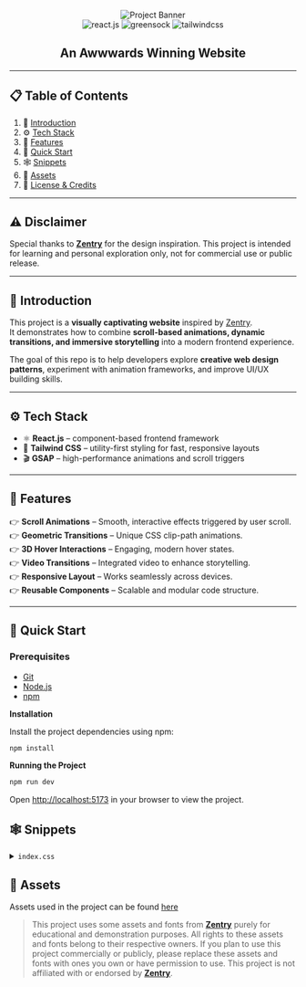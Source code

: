 <div align="center">
  <br />
    <img src="https://github.com/user-attachments/assets/ab600f24-f4d9-4cef-8f1e-3fd9194afb30" alt="Project Banner">
  <br />

  <div>
    <img src="https://img.shields.io/badge/-React_JS-black?style=for-the-badge&logoColor=white&logo=react&color=61DAFB" alt="react.js" />
    <img src="https://img.shields.io/badge/-GSAP-black?style=for-the-badge&logoColor=white&logo=greensock&color=88CE02" alt="greensock" />
    <img src="https://img.shields.io/badge/-Tailwind_CSS-black?style=for-the-badge&logoColor=white&logo=tailwindcss&color=06B6D4" alt="tailwindcss" />
  </div>
</div>

<h2 align="center">An Awwwards Winning Website</h2>

---

## 📋 Table of Contents
1. 🤖 [Introduction](#introduction)  
2. ⚙️ [Tech Stack](#tech-stack)  
3. 🔋 [Features](#features)  
4. 🤸 [Quick Start](#quick-start)  
5. 🕸️ [Snippets](#snippets)  
6. 🔗 [Assets](#assets)  
7. 🚀 [License & Credits](#license--credits)  

---

## ⚠️ Disclaimer

Special thanks to **[Zentry](https://zentry.com/)** for the design inspiration. This project is intended for learning and personal exploration only, not for commercial use or public release.

---

## 🤖 Introduction
This project is a **visually captivating website** inspired by [Zentry](https://zentry.com/).  
It demonstrates how to combine **scroll-based animations, dynamic transitions, and immersive storytelling** into a modern frontend experience.  

The goal of this repo is to help developers explore **creative web design patterns**, experiment with animation frameworks, and improve UI/UX building skills.  

---

## ⚙️ Tech Stack
- ⚛️ **React.js** – component-based frontend framework  
- 🎨 **Tailwind CSS** – utility-first styling for fast, responsive layouts  
- 🎬 **GSAP** – high-performance animations and scroll triggers  

---

## 🔋 Features
👉 **Scroll Animations** – Smooth, interactive effects triggered by user scroll.  
👉 **Geometric Transitions** – Unique CSS clip-path animations.  
👉 **3D Hover Interactions** – Engaging, modern hover states.  
👉 **Video Transitions** – Integrated video to enhance storytelling.  
👉 **Responsive Layout** – Works seamlessly across devices.  
👉 **Reusable Components** – Scalable and modular code structure.  

---

## 🤸 Quick Start

### Prerequisites
- [Git](https://git-scm.com/)  
- [Node.js](https://nodejs.org/en)  
- [npm](https://www.npmjs.com/)  

**Installation**

Install the project dependencies using npm:

```bash
npm install
```

**Running the Project**

```bash
npm run dev
```

Open [http://localhost:5173](http://localhost:5173) in your browser to view the project.

## <a name="snippets">🕸️ Snippets</a>

<details>
<summary><code>index.css</code></summary>

```css

@import "tailwindcss";
@layer base {
  body {
    font-family: "General sans", sans-serif;
    @apply w-dvw bg-[#dfdff0] overflow-x-hidden;
  }
}

@layer utilities {
  .border-hsla {
    @apply border border-white/20;
  }
  .bento-tilt_1 {
    @apply relative rounded-md overflow-hidden;
  }
  .bento-tilt_2 {
    @apply relative col-span-1 row-span-1 rounded-md overflow-hidden;
  }
  .bento-title {
    @apply font-zentry-regular text-4xl uppercase font-black md:text-6xl;
  }
  .swordman-clip-path {
    clip-path: polygon(16% 0, 89% 15%, 75% 100%, 0 97%);
  }
  .contact-clip-path-1 {
    clip-path: polygon(25% 0%, 74% 0, 69% 64%, 34% 73%);
  }
  .contact-clip-path-2 {
    clip-path: polygon(29% 15%, 85% 30%, 50% 100%, 10% 64%);
  }
  .story-img-container {
    @apply relative md:h-dvh h-[90vh] w-full;
    filter: url("#flt_tag");
  }
  .story-img-mask {
    @apply absolute size-full left-0 top-0  md:left-[20%] md:top-[-10%] md:size-4/5 overflow-hidden;
    clip-path: polygon(4% 0, 83% 21%, 100% 73%, 0% 100%);
  }
  .story-img-content {
    @apply absolute w-full md:h-dvh h-[50vh] opacity-100 left-10 top-16 md:left-0 md:top-10 lg:left-[-300px] lg:top-[-100px];
    transform: translate3d(0, 0, 0) rotateX(0) rotateY(0) rotateZ(0) scale(1);
  }
  .floating-nav {
    @apply bg-black rounded-lg border;
  }
  .absolute-center {
    @apply absolute top-1/2 left-1/2 -translate-x-1/2 -translate-y-1/2;
  }
  .mask-clip-path {
    clip-path: polygon(0 0, 100% 0, 100% 100%, 0 100%);
  }
  .special-font b {
    font-family: "zentry-regular";
    font-feature-settings: "ss01" on;
  }
  .hero-heading {
    @apply uppercase font-zentry-regular font-bold text-5xl sm:right-10 sm:text-7xl md:text-9xl lg:text-[12rem];
  }
  .flex-center {
    @apply flex items-center justify-center;
  }
  .about-subtext {
    @apply absolute bottom-[-100vh] left-1/2 w-full -translate-x-1/2 max-w-96 text-center font-circularweb-book text-lg md:max-w-[34rem];
  }
  .about-image {
    @apply absolute top-0 z-20 left-1/2 -translate-x-1/2 h-[60vh] origin-center overflow-hidden w-96 rounded-3xl md:w-[30vw];
  }
  .animated-title {
    @apply flex flex-col gap-1 text-white uppercase leading-[.8] text-7xl md:text-[6rem] sm:px-32;
  }
  .animated-word {
    @apply font-zentry-regular font-black opacity-0;
    transform: translate3d(10px, 51px, -60px) rotateY(60deg) rotateX(-40deg);
    transform-origin: 50% 50% -150px !important;
    will-change: opacity, transform;
  }
  .nav-hover-btn {
    @apply relative ms-10 text-xs uppercase font-general text-blue-50 cursor-pointer after:absolute after:w-full after:h-[2px] after:bg-neutral-800 dark:after:bg-white after:-bottom-0.5 after:left-0 after:origin-bottom-right after:scale-x-0 after:transition-transform after:duration-300 after:ease-[cubic-bezier(0.65_0.05_0.36_1)] hover:after:scale-x-100 hover:after:origin-bottom-left;
  }
  .indicator-line {
    @apply h-1 w-px bg-white rounded-full transition-all duration-200 ease-in-out;
  }

  .indicator-line.active {
    animation: indicator-line 0.5s ease infinite;
    animation-delay: calc(var(--animation-order) * 0.1s);
  }

  @keyframes indicator-line {
    0% {
      height: 4px;
      /* transform: translateY(-0px); */
    }
    50% {
      height: 16px;
      /* transform: translateY(-4px); */
    }
    100% {
      height: 4px;
      /* transform: translateY(-0px); */
    }
  }

  .three-body {
    --uib-size: 35px;
    --uib-speed: 0.8s;
    --uib-color: #5d3fd3;
    position: relative;
    display: inline-block;
    height: var(--uib-size);
    width: var(--uib-size);
    animation: spin78236 calc(var(--uib-speed) * 2.5) infinite linear;
  }
  .three-body__dot {
    @apply absolute w-[100%] h-[30%];
  }
  .three-body__dot:after {
    content: "";
    @apply absolute w-[100%] h-[0%] bg-[var(--uib-color)] pb-[100%] rounded-full;
  }
  .three-body__dot:nth-child(1) {
    bottom: 5%;
    left: 0;
    transform: rotate(60deg);
    transform-origin: 50% 85%;
  }
  .three-body__dot:nth-child(1)::after {
    bottom: 0;
    left: 0;
    animation: wobble1 var(--uib-speed) infinite ease-in-out;
    animation-delay: calc(var(--uib-speed) * -0.3);
  }
  .three-body__dot:nth-child(2) {
    bottom: 5%;
    right: 0;
    transform: rotate(-60deg);
    transform-origin: 50% 85%;
  }
  .three-body__dot:nth-child(2)::after {
    bottom: 0;
    left: 0;
    animation: wobble1 var(--uib-speed) infinite calc(var(--uib-speed) * -0.15)
      ease-in-out;
  }
  .three-body_dot:nth-child(3) {
    bottom: -5%;
    left: 0;
    transform: translateX(116.666%);
  }
  .three-body__dot:nth-child(3)::after {
    top: 0;
    left: 0;
    animation: wobble2 var(--uib-speed) infinite ease-in-out;
  }
  @keyframes spin78236 {
    0% {
      transform: rotate(0deg);
    }
    100% {
      transform: rotate(360deg);
    }
  }
  @keyframes wobble1 {
    0%,
    100% {
      transform: translateY(0%) scale(1);
      opacity: 1;
    }
    50% {
      transform: translateY(-66%) scale(0.65);
      opacity: 0.8;
    }
  }
  @keyframes wobble2 {
    0%,
    100% {
      transform: translateY(0%) scale(1);
      opacity: 1;
    }
    50% {
      transform: translateY(66%) scale(0.65);
      opacity: 0.8;
    }
  }
}

@font-face {
  font-family: circularweb-book;
  src: url("/fonts/circularweb-book.woff2") format("woff2");
}
@font-face {
  font-family: general;
  src: url("/fonts/general.woff2") format("woff2");
}
@font-face {
  font-family: robert-medium;
  src: url("/fonts/robert-medium.woff2") format("woff2");
}
@font-face {
  font-family: robert-regular;
  src: url("/fonts/robert-regular.woff2") format("woff2");
}
@font-face {
  font-family: zentry-regular;
  src: url("/fonts/zentry-regular.woff2") format("woff2");
}
@theme {
  --font-robert-medium: "robert-medium", monospace;
  --font-general: "general", sans-serif;
  --font-circularweb-book: "circularweb-book", sans-serif;
  --font-robert-regular: "robert-regular", sans-serif;
  --font-zentry-regular: "zentry-regular", sans-serif;

  --color-blue-50: #dfdff0;
  --color-blue-75: #dfdff2;
  --color-blue-100: #f0f2fa;
  --color-blue-200: #010101;
  --color-blue-300: #4fb7dd;

  --color-violet-300: #5724ff;

  --color-yellow-100: #8e983f;
  --color-yellow-300: #edff66;
}


```

</details>

## <a name="links">🔗 Assets</a>

Assets used in the project can be found [here](https://drive.google.com/file/d/12hCVnanOAUmM1vzz2dTWZ_uEFGG8xDcT/view?usp=sharing)

> This project uses some assets and fonts from **[Zentry](https://zentry.com/)** purely for educational and demonstration purposes. All rights to these assets and fonts belong to their respective owners. If you plan to use this project commercially or publicly, please replace these assets and fonts with ones you own or have permission to use. This project is not affiliated with or endorsed by **[Zentry](https://zentry.com/)**.

